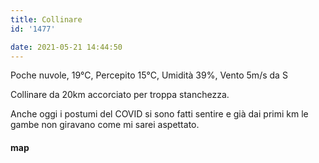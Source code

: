 ```yaml
---
title: Collinare
id: '1477'

date: 2021-05-21 14:44:50
---
```


Poche nuvole, 19°C, Percepito 15°C, Umidità 39%, Vento 5m/s da S

Collinare da 20km accorciato per troppa stanchezza.

Anche oggi i postumi del COVID si sono fatti sentire e già dai primi km le gambe non giravano come mi sarei aspettato.

<!-- ![image](/images/2021/08/20210521-activity-map_hu10387766b0fd0fee29ef1d8e56a8f19c_83520_700x0_resize_box_3.png) -->

#### map
